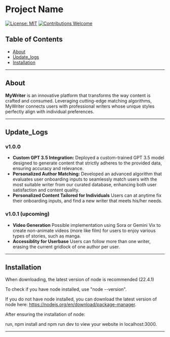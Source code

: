 # Project Name

[![License: MIT](https://img.shields.io/badge/License-MIT-yellow.svg)](https://opensource.org/licenses/MIT)
[![Contributions Welcome](https://img.shields.io/badge/contributions-welcome-brightgreen.svg)](CONTRIBUTING.md)

## Table of Contents

- [About](#about)
- [Update_logs](#update_logs)
- [Installation](#installation)
---

## About

**MyWriter** is an innovative platform that transforms the way content is crafted and consumed. Leveraging cutting-edge matching algorithms, MyWriter connects users with professional writers whose unique styles perfectly align with individual preferences. 

---

## Update_Logs

### v1.0.0
- **Custom GPT 3.5 Integration:** Deployed a custom-trained GPT 3.5 model designed to generate content that strictly adheres to the provided data, ensuring accuracy and relevance.
- **Personalized Author Matching:** Developed an advanced algorithm that evaluates user onboarding inputs to seamlessly match users with the most suitable writer from our curated database, enhancing both user satisfaction and content quality.
- **Personalized Content Tailored for Individuals** Users can at anytime fix their onboarding inputs, and find a new writer that meets his/her needs.

### v1.0.1 (upcoming)
- **Video Generation** Possible implementation using Sora or Gemini Vix to create non-animate videos (more like film) for users to enjoy various types of stories, such as manga.
- **Accessiblity for Userbase** Users can follow more than one writer, erasing the current gridlock of one author per user.

---

## Installation

When downloading, the latest version of node is recommended (22.4.1) 

To check if you have node installed, use "node --version".

If you do not have node installed, you can download the latest version of node here: https://nodejs.org/en/download/package-manager.

After ensuring the installation of node:

run, npm install and npm run dev to view your website in localhost:3000.

---



